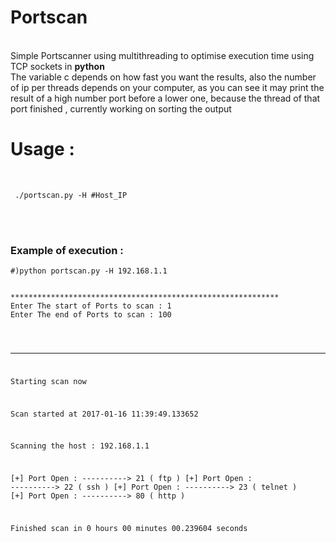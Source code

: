 <b><h1>Portscan</h1></b><br>
Simple Portscanner using multithreading to optimise execution time using TCP sockets in <b> python</b> 
<br>The variable c depends on how fast you want the results, also the number of ip per threads depends on your computer, as you can see it may print the result of a high number port before a lower one, because the thread of that port finished , currently working on sorting the output
<br>
<h1><b>Usage : </b></h1><br>
<pre><code> ./portscan.py -H #Host_IP
</code></pre>
<br><br>
<h3>Example of execution :</h3>

<pre><code>#)python portscan.py -H 192.168.1.1</code></pre>
<pre><code>
************************************************************
Enter The start of Ports to scan : 1
Enter The end of Ports to scan : 100</code></pre><pre><code>
************************************************************
Starting scan now 

Scan started at  2017-01-16 11:39:49.133652

Scanning the host :  192.168.1.1 

[+] Port Open : ----------> 	  21 ( ftp )
[+] Port Open : ----------> 	  22 ( ssh )
[+] Port Open : ----------> 	  23 ( telnet )
[+] Port Open : ----------> 	  80 ( http )

Finished scan in 0 hours 00 minutes 00.239604 seconds

</code></pre>


~~~~~~~~~~~~~~~~~~~~~~~~~~~~~~~~~~~~ <b><font color="gray">BY SALAH BADDOU</font></b> ~~~~~~~~~~~~~~~~~~~~~~~~~~~~~~
